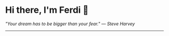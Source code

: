 <h1>Hi there, I'm Ferdi 👋</h1>

<p><em>
  "Your dream has to be bigger than your fear." — Steve Harvey
</em></p>

---
